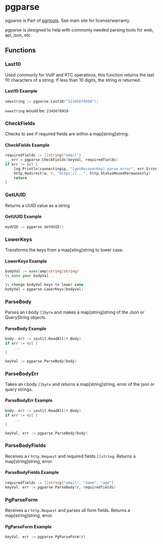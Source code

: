 # pgparse

pgparse is Part of [pgrtools](https://github.com/palner/pgrtools). See main site for license/warranty.

pgparse is designed to help with commonly needed parsing tools for web, api, json, etc.

## Functions

### Last10

Used commonly for VoIP and RTC operations, this function returns the last 10 characters of a string. If less than 10 digits, the string is returned.

#### Last10 Example

```go
newstring := pgparse.Last10("12345678910");
```

`newstring` would be: `2345678910`

### CheckFields

Checks to see if required fields are within a map[string]string.

#### CheckFields Example

```go
requiredfields := []string{"email"}
_, err = pgparse.CheckFields(keyVal, requiredfields)
if err != nil {
    log.Println(connectingip, "[getRecoverKey] parse error", err.Error())
    http.Redirect(w, r, "https://...", http.StatusMovedPermanently)
    return
}
```

### GetUUID

Returns a UUID value as a string

#### GetUUID Example

```go
myUUID := pgparse.GetUUID()
```

### LowerKeys

Transforms the keys from a map[sting]string to lower case.

#### LowerKeys Example

```go
bodyVal := make(amp[string]string)
\\ make your bodyVal...

\\ change bodyVal keys to lower case
bodyVal = pgparse.LowerKeys(bodyval)
```

### ParseBody

Parses an r.body `[]byte` and makes a map[string]string of the Json or QueryString objects.

#### ParseBody Example

```go
body, err := ioutil.ReadAll(r.Body)
if err != nil {
    ...
}

keyVal := pgparse.ParseBody(body)
```

### ParseBodyErr

Takes an r.body `[]byte` and returns a map[string]string, error of the json or query strings.

#### ParseBodyErr Example

```go
body, err := ioutil.ReadAll(r.Body)
if err != nil {
    ...
}

keyVal, err := pgparse.ParseBody(body)
```

### ParseBodyFields

Receives a r `http.Request` and required fields `[]string`. Returns a map[string]string, error.

#### ParseBodyFields Example

```go
requiredfields := []string{"email", "name", "age"}
keyVal, err := pgparse.ParseBody(r, requiredfields)
```

### PgParseForm

Receives a r `http.Request` and parses all form fields. Returns a map[string]string, error.

#### PgParseForm Example

```go
keyVal, err := pgparse.PgParseForm(r)
```
